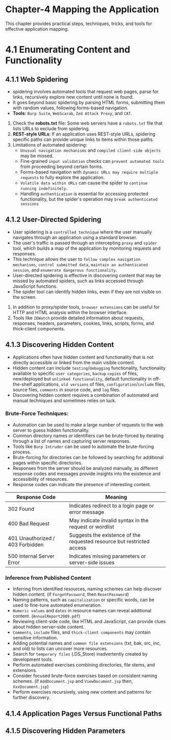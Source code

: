 # Chapter-4 Mapping the Application

This chapter provides practical steps, techniques, tricks, and tools for effective application mapping.

# 4.1 Enumerating Content and Functionality  

## 4.1.1 Web Spidering  

- spidering involves automated tools that request web pages, parse for links, recursively explore new content until none is found.
- It goes beyond basic spidering by parsing HTML forms, submitting them with random values, following forms-based navigation.
- **Tools:** `Burp Suite`, `WebScarab`, `Zed Attack Proxy`, and `CAT`.
  
1. Check the **robots.txt** file: Some web servers have a `robots.txt` file that lists URLs to exclude from spidering.
2. **REST-style URLs**: If an application uses REST-style URLs, spidering specific paths can provide unique links to items within those paths.
3. Limitations of automated spidering:
   - `Unusual navigation mechanisms` and `compiled client-side objects` may be missed.
   - Fine-grained `input validation` checks can `prevent automated tools` from proceeding beyond certain forms.
   - Forms-based navigation with `dynamic URLs may require multiple requests` to fully explore the application.
   - `Volatile data within URLs` can cause the spider to `continue running indefinitely`.
   - Handling `authentication` is essential for accessing protected functionality, but the spider's operation may `break authenticated sessions`

## 4.1.2 User-Directed Spidering 

- User spidering is a `controlled technique` where the user manually navigates through an application using a standard browser.
- The user's traffic is passed through an intercepting `proxy` and `spider` tool, which builds a map of the application by monitoring requests and responses.
- This technique allows the user to `follow complex navigation mechanisms`, `control submitted data`, `maintain an authenticated session`, and `enumerate dangerous functionality`.
- User-directed spidering is effective in discovering content that may be missed by automated spiders, such as links accessed through JavaScript functions.
- The spider tool can identify hidden links, even if they are not visible on the screen.

1. In addition to proxy/spider tools, `browser extensions` can be useful for HTTP and HTML analysis within the browser interface.
2. Tools like `IEWatch` provide detailed information about requests, responses, headers, parameters, cookies, links, scripts, forms, and thick-client components.

## 4.1.3 Discovering Hidden Content

- Applications often have hidden content and functionality that is not directly accessible or linked from the main visible content.
- Hidden content can include `testing`/`debugging` functionality, functionality available to specific `user categories`, `backup` `copies` of files, new/deployed but `unlinked functionality`, default functionality in off-the-shelf applications, `old versions` of files, `configuration`/`include` files, source files, `comments` in source code, and `log` files.
- Discovering hidden content requires a combination of automated and manual techniques and sometimes relies on luck.

### Brute-Force Techniques:

- Automation can be used to make a large number of requests to the web server to guess hidden functionality.
- Common directory names or identifiers can be brute-forced by iterating through a list of names and capturing server responses.
- Tools like `Burp Intruder` can be used to automate the brute-forcing process.
- Brute-forcing for directories can be followed by searching for additional pages within specific directories.
- Responses from the server should be analyzed manually, as different response codes and messages provide insights into the existence and accessibility of resources.
- Response codes can indicate the presence of interesting content.

| Response Code                    | Meaning                                                                |
|----------------------------------|------------------------------------------------------------------------|
| 302 Found                        | Indicates redirect to a login page or error message                    |
| 400 Bad Request                  | May indicate invalid syntax in the request or wordlist                 |
| 401 Unauthorized / 403 Forbidden | Suggests the existence of the requested resource but restricted access |
| 500 Internal Server Error        | Indicates missing parameters or server-side issues                     |

### Inference from Published Content

- Inferring from identified resources, naming schemes can help discover hidden content. (if `ForgotPassword`, then `ResetPassword`)
- Naming patterns, such as `capitalization` or specific words, can be used to fine-tune automated enumeration.
- `Numeric values` and `dates` in resource names can reveal additional content. (`AnnualReport2009.pdf`)
- Reviewing client-side code, like HTML and JavaScript, can provide clues about hidden server-side content.
- `Comments`, `include` files, and `thick-client components` may contain sensitive information.
- Adding potential names and `common file extensions` (txt, bak, src, inc, and old) to lists can uncover more resources.
- Search for `temporary files` (.DS_Store) inadvertently created by development tools.
- Perform automated exercises combining directories, file stems, and extensions.
- Consider focused brute-force exercises based on consistent naming schemes. (if `AddDocument.jsp` and `ViewDocument.jsp` then, `XxxDocument.jsp`)
- Perform exercises recursively, using new content and patterns for further discovery.

## 4.1.4 Application Pages Versus Functional Paths


## 4.1.5 Discovering Hidden Parameters